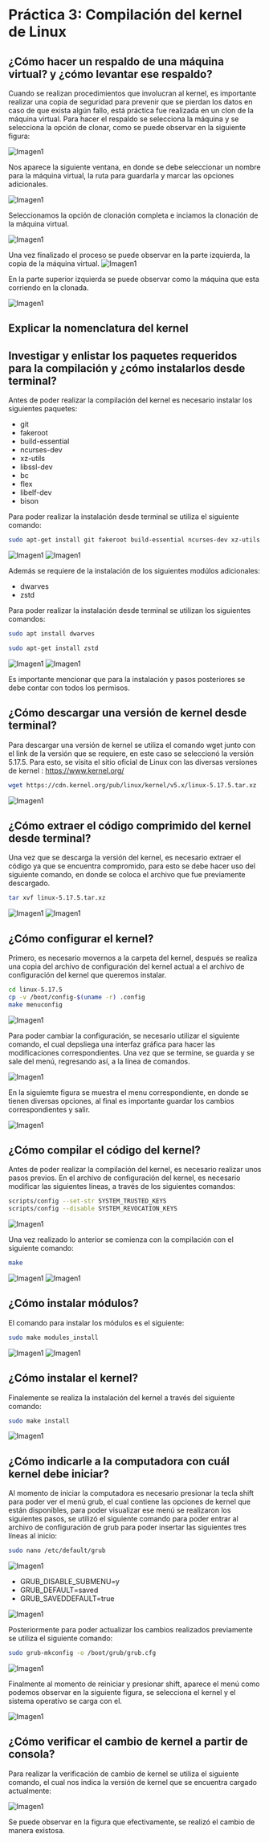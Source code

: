 # Práctica 3: Compilación del kernel de Linux

##  ¿Cómo hacer un respaldo de una máquina virtual? y ¿cómo levantar ese respaldo?
Cuando se realizan procedimientos que involucran al kernel, es importante realizar una copia de seguridad para prevenir que se pierdan los datos en caso de que exista algún fallo, está práctica fue realizada en un clon de la máquina virtual. Para hacer el respaldo se selecciona la máquina y se selecciona la opción de clonar, como se puede observar en la siguiente figura:

![Imagen1](PIC1.PNG)

Nos aparece la siguiente ventana, en donde se debe seleccionar un nombre para la máquina virtual, la ruta para guardarla y marcar las opciones adicionales. 

![Imagen1](PIC2.png)

Seleccionamos la opción de clonación completa e inciamos la clonación de la máquina virtual. 

![Imagen1](image2.png)

Una vez finalizado el proceso se puede observar en la parte izquierda, la copia de la máquina virtual.
![Imagen1](PIC3.PNG)

En la parte superior izquierda se puede observar como la máquina que esta corriendo en la clonada.

![Imagen1](PIC4.PNG)

##  Explicar la nomenclatura del kernel

##  Investigar y enlistar los paquetes requeridos para la compilación y ¿cómo instalarlos desde terminal?

Antes de poder realizar la compilación del kernel es necesario instalar los siguientes paquetes:

* git
* fakeroot
* build-essential
* ncurses-dev
* xz-utils
* libssl-dev
* bc
* flex
* libelf-dev
* bison

Para poder realizar la instalación desde terminal se utiliza el siguiente comando:
```bash
sudo apt-get install git fakeroot build-essential ncurses-dev xz-utils libssl-dev bc flex libelf-dev bison
```
![Imagen1](PIC5.PNG)
![Imagen1](PIC6.PNG)

Además se requiere de la instalación de los siguientes modúlos adicionales:
* dwarves
* zstd

Para poder realizar la instalación desde terminal se utilizan los siguientes comandos:
```bash
sudo apt install dwarves
```
```bash
sudo apt-get install zstd
```
![Imagen1](PIC7.PNG)
![Imagen1](PIC8.PNG)

Es importante mencionar que para la instalación y pasos posteriores se debe contar con todos los permisos. 

##  ¿Cómo descargar una versión de kernel desde terminal?

Para descargar una versión de kernel se utiliza el comando wget junto con el link de la versión que se requiere, en este caso se seleccionó la versión  5.17.5. Para esto, se visita el sitio oficial de Linux con las diversas versiones de kernel : https://www.kernel.org/

```bash
wget https://cdn.kernel.org/pub/linux/kernel/v5.x/linux-5.17.5.tar.xz
```
![Imagen1](PIC9.PNG)

##  ¿Cómo extraer el código comprimido del kernel desde terminal?
Una vez que se descarga la versión del kernel, es necesario extraer el código ya que se encuentra compromido, para esto se debe hacer uso del siguiente comando, en donde se coloca el archivo que fue previamente descargado. 
```bash
tar xvf linux-5.17.5.tar.xz
```
![Imagen1](PIC10.PNG)
![Imagen1](PIC11.PNG)

##  ¿Cómo configurar el kernel?
Primero, es necesario movernos a la carpeta del kernel, después se realiza una copia del archivo de configuración del kernel actual a el archivo de configuración del kernel que queremos instalar.
```bash
cd linux-5.17.5
cp -v /boot/config-$(uname -r) .config
make menuconfig
```
![Imagen1](PIC12.PNG)

Para poder cambiar la configuración, se necesario utilizar el siguiente comando, el cual depsliega una interfaz gráfica para hacer las modificaciones correspondientes. Una vez que se termine, se guarda y se sale del menú, regresando así, a la línea de comandos. 

![Imagen1](PIC13.PNG)

En la siguiemte figura se muestra el menu correspondiente, en donde se tienen diversas opciones, al final es importante guardar los cambios correspondientes y salir. 

![Imagen1](PIC14.PNG)

##  ¿Cómo compilar el código del kernel?
Antes de poder realizar la compilación del kernel, es necesario realizar unos pasos previos. En el archivo de configuración del kernel, es necesario modificar las siguientes líneas, a través de los siguientes comandos:

```bash
scripts/config --set-str SYSTEM_TRUSTED_KEYS
scripts/config --disable SYSTEM_REVOCATION_KEYS
```
![Imagen1](PIC15.PNG)

Una vez realizado lo anterior se comienza con la compilación con el siguiente comando:
```bash
make
```
![Imagen1](PIC16.PNG)
![Imagen1](PIC17.PNG)


##  ¿Cómo instalar módulos?
El comando para instalar los módulos es el siguiente:
```bash
sudo make modules_install
```
![Imagen1](PIC18.PNG)
![Imagen1](PIC19.PNG)

##  ¿Cómo instalar el kernel?

Finalemente se realiza la instalación del kernel a través del siguiente comando:

```bash
sudo make install
```
![Imagen1](PIC20.PNG)

##  ¿Cómo indicarle a la computadora con cuál kernel debe iniciar?
Al momento de iniciar la computadora es necesario presionar la tecla shift para poder ver el menú grub, el cual contiene las opciones de kernel que están disponibles, para poder visualizar ese menú se realizaron los siguientes pasos, se utilizó el siguiente comando para poder entrar al archivo de configuración de grub para poder insertar las siguientes tres líneas al inicio:
```bash
sudo nano /etc/default/grub
```
![Imagen1](PIC25.PNG)

* GRUB_DISABLE_SUBMENU=y
* GRUB_DEFAULT=saved
* GRUB_SAVEDDEFAULT=true

![Imagen1](PIC23.PNG)

Posteriormente para poder actualizar los cambios realizados previamente se utiliza el siguiente comando:

```bash
sudo grub-mkconfig -o /boot/grub/grub.cfg
```
![Imagen1](PIC26.PNG)

Finalmente al momento de reiniciar y presionar shift, aparece el menú como podemos observar en la siguiente figura, se selecciona el kernel y el sistema operativo se carga con el. 

![Imagen1](PIC22.PNG)

##  ¿Cómo verificar el cambio de kernel a partir de consola?

Para realizar la verificación de cambio de kernel se utiliza el siguiente comando, el cual nos indica la versión de kernel que se encuentra cargado actualmente:

![Imagen1](PIC24.PNG)

Se puede observar en la figura que efectivamente, se realizó el cambio de manera existosa. 


